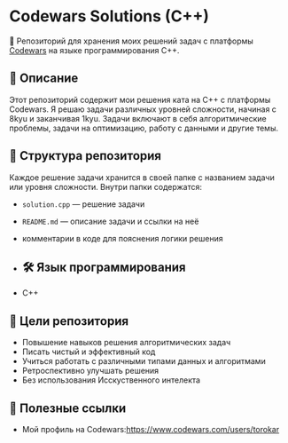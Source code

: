 # Codewars Solutions (C++)

🧠 Репозиторий для хранения моих решений задач с платформы [Codewars](https://www.codewars.com/) на языке программирования C++.

## 📌 Описание

Этот репозиторий содержит мои решения ката на C++ с платформы Codewars. Я решаю задачи различных уровней сложности, начиная с 8kyu и заканчивая 1kyu. Задачи включают в себя алгоритмические проблемы, задачи на оптимизацию, работу с данными и другие темы.

## 📁 Структура репозитория

Каждое решение задачи хранится в своей папке с названием задачи или уровня сложности. Внутри папки содержатся:
- `solution.cpp` — решение задачи
- `README.md` — описание задачи и ссылки на неё
- комментарии в коде для пояснения логики решения

- ## 🛠 Язык программирования

- C++

## 🚀 Цели репозитория

- Повышение навыков решения алгоритмических задач
- Писать чистый и эффективный код
- Учиться работать с различными типами данных и алгоритмами
- Ретроспективно улучшать решения
- Без использования Исскуственного интелекта

## 📎 Полезные ссылки

- Мой профиль на Codewars:https://www.codewars.com/users/torokar
